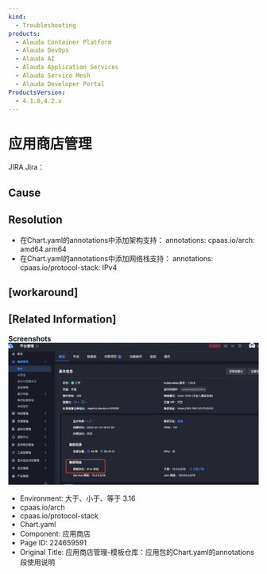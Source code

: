 ```yaml
---
kind:
  - Troubleshooting
products:
  - Alauda Container Platform
  - Alauda DevOps
  - Alauda AI
  - Alauda Application Services
  - Alauda Service Mesh
  - Alauda Developer Portal
ProductsVersion:
  - 4.1.0,4.2.x
---
```

<!-- A type of document that involves encountering a fault, diagnosing it, performing root cause analysis, and providing solutions. -->

# 应用商店管理

JIRA Jira：

## Cause

## Resolution
- 在Chart.yaml的annotations中添加架构支持：
annotations:
  cpaas.io/arch: amd64.arm64
- 在Chart.yaml的annotations中添加网络栈支持：
annotations:
  cpaas.io/protocol-stack: IPv4

## [workaround]

## [Related Information]
**Screenshots**
![image-20240730152606435](assets/ying-yong-shang-dian-guan-li-mo-ban-cang-ku-ying-yong-bao-de-chart-yamlde-annota/image-20240730152606435.png)
- Environment: 大于、小于、等于 3.16
- cpaas.io/arch
- cpaas.io/protocol-stack
- Chart.yaml
- Component: 应用商店
- Page ID: 224659591
- Original Title: 应用商店管理-模板仓库：应用包的Chart.yaml的annotations段使用说明
